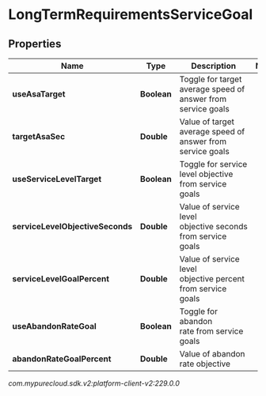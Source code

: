 # LongTermRequirementsServiceGoal


## Properties

| Name | Type | Description | Notes |
| ------------ | ------------- | ------------- | ------------- |
| **useAsaTarget** | **Boolean** | Toggle for target average speed of answer from service goals |  |
| **targetAsaSec** | **Double** | Value of target average speed of answer from service goals |  |
| **useServiceLevelTarget** | **Boolean** | Toggle for service level objective from service goals |  |
| **serviceLevelObjectiveSeconds** | **Double** | Value of service level objective seconds from service goals |  |
| **serviceLevelGoalPercent** | **Double** | Value of service level objective percent from service goals |  |
| **useAbandonRateGoal** | **Boolean** | Toggle for abandon rate from service goals |  |
| **abandonRateGoalPercent** | **Double** | Value of abandon rate objective |  |




_com.mypurecloud.sdk.v2:platform-client-v2:229.0.0_
